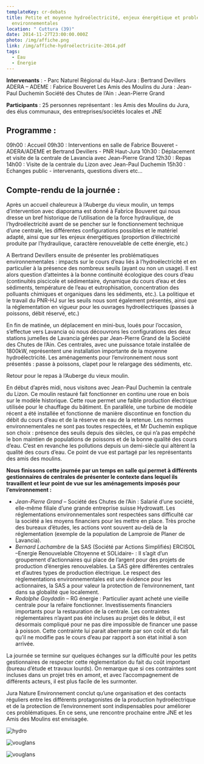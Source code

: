 ```yaml
---
templateKey: cr-debats
title: Petite et moyenne hydroélectricité, enjeux énergétique et problématiques
  environnementales
location: " Cuttura (39)"
date: 2014-11-27T23:00:00.000Z
photo: /img/affiche.png
link: /img/affiche-hydroélectricite-2014.pdf
tags:
  - Eau
  - Énergie
---
```

**Intervenants** : - Parc Naturel Régional du Haut-Jura : Bertrand Devillers ADERA – ADEME : Fabrice Bouveret Les Amis des Moulins du Jura : Jean-Paul Duchemin Société des Chutes de l’Ain : Jean-Pierre Grand

**Participants** : 25 personnes représentant : les Amis des Moulins du Jura, des élus communaux, des entreprises/sociétés locales et JNE

## Programme :

09h00 : Accueil 09h30 : Interventions en salle de Fabrice Bouveret - ADERA/ADEME et Bertrand Devillers - PNR Haut-Jura 10h30 : Déplacement et visite de la centrale de Lavancia avec Jean-Pierre Grand 12h30 : Repas 14h00 : Visite de la centrale du Lizon avec Jean-Paul Duchemin 15h30 : Echanges public - intervenants, questions divers etc…

## Compte-rendu de la journée :

Après un accueil chaleureux à l’Auberge du vieux moulin, un temps d’intervention avec diaporama est donné à Fabrice Bouveret qui nous dresse un bref historique de l’utilisation de la force hydraulique, de l’hydroélectricité avant de se pencher sur le fonctionnement technique d’une centrale, les différentes configurations possibles et le matériel adapté, ainsi que sur les enjeux énergétiques (proportion d’électricité produite par l’hydraulique, caractère renouvelable de cette énergie, etc.)

A Bertrand Devillers ensuite de présenter les problématiques environnementales : impacts sur le cours d’eau liés à l’hydroélectricité et en particulier à la présence des nombreux seuils (ayant ou non un usage). Il est alors question d’atteintes à la bonne continuité écologique des cours d’eau (continuités piscicole et sédimentaire, dynamique du cours d’eau et des sédiments, température de l’eau et eutrophisation, concentration des polluants chimiques et organiques dans les sédiments, etc.). La politique et le travail du PNR-HJ sur les seuils nous sont également présentés, ainsi que la réglementation en vigueur pour les ouvrages hydroélectriques (passes à poissons, débit réservé, etc.)

En fin de matinée, un déplacement en mini-bus, loués pour l’occasion, s’effectue vers Lavancia où nous découvrons les configurations des deux stations jumelles de Lavancia gérées par Jean-Pierre Grand de la Société des Chutes de l’Ain. Ces centrales, avec une puissance totale installée de 1800kW, représentent une installation importante de la moyenne hydroélectricité. Les aménagements pour l’environnement nous sont présentés : passe à poissons, clapet pour le relargage des sédiments, etc.

Retour pour le repas à l’Auberge du vieux moulin.

En début d’après midi, nous visitons avec Jean-Paul Duchemin la centrale du Lizon. Ce moulin restauré fait fonctionner en continu une roue en bois sur le modèle historique. Cette roue permet une faible production électrique utilisée pour le chauffage du bâtiment. En parallèle, une turbine de modèle récent a été installée et fonctionne de manière discontinue en fonction du débit du cours d’eau et de la réserve en eau de la retenue. Les normes environnementales ne sont pas toutes respectées, et Mr Duchemin explique son choix : présence des seuils depuis des siècles, ce qui n’a pas empêché le bon maintien de populations de poissons et de la bonne qualité des cours d’eau. C’est en revanche les pollutions depuis un demi-siècle qui altèrent la qualité des cours d’eau. Ce point de vue est partagé par les représentants des amis des moulins.

**Nous finissons cette journée par un temps en salle qui permet à différents gestionnaires de centrales de présenter le contexte dans lequel ils travaillent et leur point de vue sur les aménagements imposés pour l’environnement :**

* *Jean-Pierre Grand* – Société des Chutes de l’Ain : Salarié d’une société, elle-même filiale d’une grande entreprise suisse Hydrowatt. Les réglementations environnementales sont respectées sans difficulté car la société a les moyens financiers pour les mettre en place. Très proche des bureaux d’études, les actions vont souvent au-delà de la réglementation (exemple de la population de Lamproie de Planer de Lavancia).
* *Bernard Lachambre* de la SAS (Société par Actions Simplifiés) ERCISOL –Energie Renouvelable CItoyenne et SOLidaire- : Il s’agit d’un groupement d’actionnaires qui place de l’argent pour des projets de production d’énergies renouvelables. La SAS gère différentes centrales et d’autres types de production électrique. Le respect des règlementations environnementales est une évidence pour les actionnaires, la SAS a pour valeur la protection de l’environnement, tant dans sa globalité que localement.
* *Rodolphe Goydadin* – RG énergie : Particulier ayant acheté une vieille centrale pour la refaire fonctionner. Investissements financiers importants pour la restauration de la centrale. Les contraintes réglementaires n’ayant pas été incluses au projet dès le début, il est désormais compliqué pour ne pas dire impossible de financer une passe à poisson. Cette contrainte lui parait aberrante par son coût et du fait qu’il ne modifie pas le cours d’eau par rapport à son état initial à son arrivée.

La journée se termine sur quelques échanges sur la difficulté pour les petits gestionnaires de respecter cette règlementation du fait du coût important (bureau d’étude et travaux lourds). On remarque que si ces contraintes sont incluses dans un projet très en amont, et avec l’accompagnement de différents acteurs, il est plus facile de les surmonter.

Jura Nature Environnement conclut qu’une organisation et des contacts réguliers entre les différents protagonistes de la production hydroélectrique et de la protection de l’environnement sont indispensables pour améliorer ces problématiques. En ce sens, une rencontre prochaine entre JNE et les Amis des Moulins est envisagée.

![hydro](/img/img_9812-formation-hydroélectricité-3-.jpg?nf_resize=fit&w=400#img-center "hydro")

![vouglans](/img/vouglans.jpg?nf_resize=fit&w=400#img-center "vouglans")

![vouglans](/img/img_9812-formation-hydroélectricité-9-.jpg?nf_resize=fit&w=400#img-center "vouglans")
